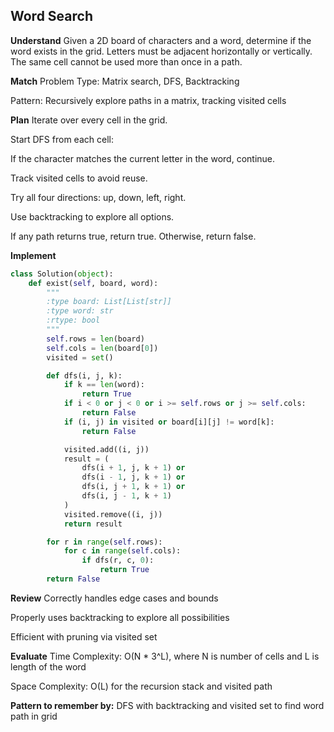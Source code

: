 ## Word Search
**Understand**
Given a 2D board of characters and a word, determine if the word exists in the grid. Letters must be adjacent horizontally or vertically. The same cell cannot be used more than once in a path.

**Match**
Problem Type: Matrix search, DFS, Backtracking

Pattern: Recursively explore paths in a matrix, tracking visited cells

**Plan**
Iterate over every cell in the grid.

Start DFS from each cell:

If the character matches the current letter in the word, continue.

Track visited cells to avoid reuse.

Try all four directions: up, down, left, right.

Use backtracking to explore all options.

If any path returns true, return true. Otherwise, return false.

**Implement**
```python
class Solution(object):
    def exist(self, board, word):
        """
        :type board: List[List[str]]
        :type word: str
        :rtype: bool
        """
        self.rows = len(board)
        self.cols = len(board[0])
        visited = set()

        def dfs(i, j, k):
            if k == len(word):
                return True
            if i < 0 or j < 0 or i >= self.rows or j >= self.cols:
                return False
            if (i, j) in visited or board[i][j] != word[k]:
                return False

            visited.add((i, j))
            result = (
                dfs(i + 1, j, k + 1) or
                dfs(i - 1, j, k + 1) or
                dfs(i, j + 1, k + 1) or
                dfs(i, j - 1, k + 1)
            )
            visited.remove((i, j))
            return result

        for r in range(self.rows):
            for c in range(self.cols):
                if dfs(r, c, 0):
                    return True
        return False
```
**Review**
Correctly handles edge cases and bounds

Properly uses backtracking to explore all possibilities

Efficient with pruning via visited set

**Evaluate**
Time Complexity: O(N * 3^L), where N is number of cells and L is length of the word

Space Complexity: O(L) for the recursion stack and visited path

**Pattern to remember by:**
DFS with backtracking and visited set to find word path in grid